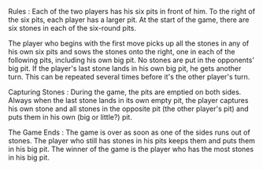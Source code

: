 Rules :
Each of the two players has his six pits in front of him. To the right of the six pits, each player has a
larger pit. At the start of the game, there are six stones in each of the six-round pits.

The player who begins with the first move picks up all the stones in any of his own six pits and sows the
stones onto the right, one in each of the following pits, including his own big pit. No stones are put in
the opponents' big pit. If the player's last stone lands in his own big pit, he gets another turn. This can
be repeated several times before it's the other player's turn.

Capturing Stones :
During the game, the pits are emptied on both sides. Always when the last stone lands in its own empty pit,
the player captures his own stone and all stones in the opposite pit (the other player's pit) and puts
them in his own (big or little?) pit.

The Game Ends :
The game is over as soon as one of the sides runs out of stones. The player who still has stones in his pits
keeps them and puts them in his big pit. The winner of the game is the player who has the most stones in his
big pit.